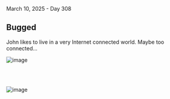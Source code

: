 March 10, 2025 -  Day 308<br>
<h2>Bugged</h2>
<p>John likes to live in a very Internet connected world. Maybe too connected...</p>


![image](https://github.com/user-attachments/assets/0b7f542c-dcee-402c-b213-f37b3b92765a)

<br>

<br>

![image](https://github.com/user-attachments/assets/b060c2df-3aa4-449f-a40e-9c7b949e13cf)

